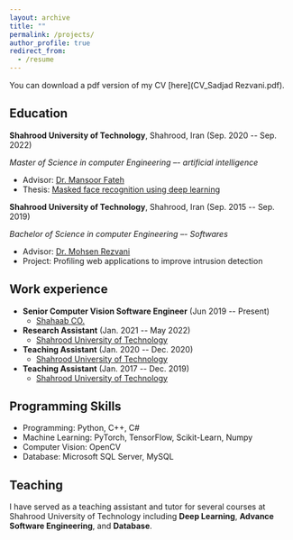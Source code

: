 ```yaml
---
layout: archive
title: ""
permalink: /projects/
author_profile: true
redirect_from:
  - /resume
---
```


You can download a pdf version of my CV [here](CV_Sadjad Rezvani.pdf).

Education
-----------
**Shahrood University of Technology**, Shahrood, Iran (Sep. 2020 -- Sep. 2022)

*Master of Science in computer Engineering –- artificial intelligence*
* Advisor: [Dr. Mansoor Fateh](https://scholar.google.com/citations?user=ZHezeMIAAAAJ&hl=en&oi=ao)
* Thesis: [Masked face recognition using deep learning](ThesisV3_msc.pdf)

**Shahrood University of Technology**, Shahrood, Iran (Sep. 2015 -- Sep. 2019)

*Bachelor of Science in computer Engineering –- Softwares*
* Advisor: [Dr. Mohsen Rezvani](https://scholar.google.com/citations?user=S-QV2V0AAAAJ&hl=en)
* Project: Profiling web applications to improve intrusion detection

Work experience
-----------
* **Senior Computer Vision Software Engineer** (Jun 2019 -- Present)
  * [Shahaab CO.](https://www.shahaab-co.com/en/)
* **Research Assistant** (Jan. 2021 -- May 2022)
  * [Shahrood University of Technology](https://shahroodut.ac.ir/en/)
* **Teaching Assistant** (Jan. 2020 -- Dec. 2020)
  * [Shahrood University of Technology](https://shahroodut.ac.ir/en/)
* **Teaching Assistant** (Jan. 2017 -- Dec. 2019)
  * [Shahrood University of Technology](https://shahroodut.ac.ir/en/)
  
Programming Skills
-----------
* Programming: Python, C++, C#
* Machine Learning: PyTorch, TensorFlow, Scikit-Learn, Numpy
* Computer Vision: OpenCV
* Database: Microsoft SQL Server, MySQL
  
Teaching
-----------
I have served as a teaching assistant and tutor for several courses at Shahrood University of Technology including **Deep Learning**, **Advance Software Engineering**, and **Database**.
